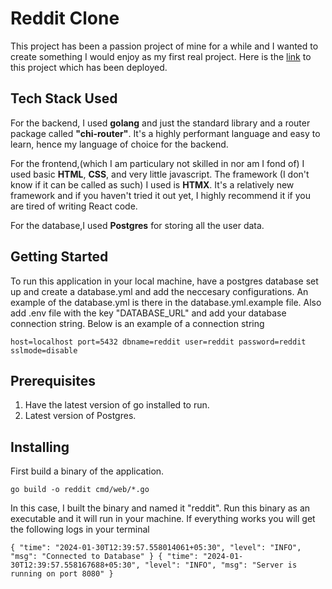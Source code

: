 # Reddit Clone

This project has been a passion project of mine for a while and I wanted to create something I would enjoy as my first real project.
Here is the [link](https://172-235-29-203.ip.linodeusercontent.com/) to this project which has been deployed.

## Tech Stack Used

For the backend, I used **golang** and just the standard library and a router package called **"chi-router"**. It's a highly performant language and easy to learn, hence my language of choice for the backend.
<br>

For the frontend,(which I am particulary not skilled in nor am I fond of) I used basic **HTML**, **CSS**, and very little javascript. The framework (I don't know if it can be called as such) I used is **HTMX**. It's a relatively new framework and if you haven't tried it out yet, I highly recommend it if you are tired of writing React code.

For the database,I used **Postgres** for storing all the user data.

## Getting Started

To run this application in your local machine, have a postgres database set up and create a database.yml and add the neccesary configurations. An example of the database.yml is there in the database.yml.example file.
Also add .env file with the key "DATABASE_URL" and add your database connection string. Below is an example of a connection string

`host=localhost port=5432 dbname=reddit user=reddit password=reddit sslmode=disable`



## Prerequisites

1. Have the latest version of go installed to run.
2. Latest version of Postgres.

## Installing

First build a binary of the application.

`go build -o reddit cmd/web/*.go`

In this case, I built the binary and named it "reddit". Run this binary as an executable and it will run in your machine.
If everything works you will get the following logs in your terminal

`{
  "time": "2024-01-30T12:39:57.558014061+05:30",
  "level": "INFO",
  "msg": "Connected to Database"
}
{
  "time": "2024-01-30T12:39:57.558167688+05:30",
  "level": "INFO",
  "msg": "Server is running on port 8080"
}
`
